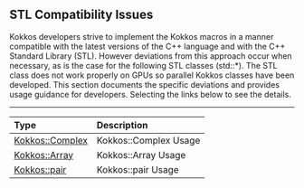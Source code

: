 ## STL Compatibility Issues

Kokkos developers strive to implement the Kokkos macros in a manner compatible with the latest versions of the C++ language and with the C++ Standard Library (STL). However deviations from this approach occur when necessary, as is the case for the following STL classes (std::*). The STL class does not work properly on GPUs so parallel Kokkos classes have been developed. This section documents the specific deviations and provides usage guidance for developers. Selecting the links below to see the details.

----------

|Type  |Description                  |
|:-----|:----------------------------|
|[Kokkos::Complex](Kokkos%3A%3AComplex) | Kokkos::Complex Usage |
|[Kokkos::Array](Kokkos%3A%3AArray) | Kokkos::Array Usage |
|[Kokkos::pair](Kokkos%3A%3Apair)   | Kokkos::pair Usage |
